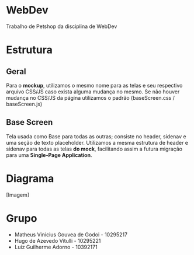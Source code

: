 # WebDev
Trabalho de Petshop da disciplina de WebDev

# Estrutura
## Geral
Para o **mockup**, utilizamos o mesmo nome para as telas e seu respectivo arquivo CSS/JS caso exista alguma mudança no mesmo. Se não houver mudança no CSS/JS da página utilizamos o padrão (baseScreen.css / baseScreen.js)

## Base Screen
Tela usada como Base para todas as outras; consiste no header, sidenav e uma seção de texto placeholder.
Utilizamos a mesma estrutura de header e sidenav para todas as telas **do mock**, facilitando assim a futura migração para uma **Single-Page Application**.

# Diagrama

[Imagem]

# Grupo
- Matheus Vinicius Gouvea de Godoi -    10295217
- Hugo de Azevedo Vitulli          -    10295221
- Luiz Guilherme Adorno            -    10392171 
